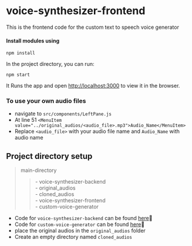# voice-synthesizer-frontend

This is the frontend code for the custom text to speech voice generator

#### Install modules using
```
npm install
```
In the project directory, you can run:
```
npm start
```
It Runs the app and open [http://localhost:3000](http://localhost:3000) to view it in the browser.

### To use your own audio files
- navigate to ```src/components/LeftPane.js```
- At line 51 ``` <MenuItem value="../original_audios/<audio_file>.mp3">Audio_Name</MenuItem> ```
- Replace `<audio_file>` with your audio file name and `Audio_Name` with audio name

## Project directory setup
> main-directory
>> \- voice-synthesizer-backend <br/> - original_audios <br/> - cloned_audios <br/> - voice-synthesizer-frontend <br/> - custom-voice-generator

- Code for ``` voice-synthesizer-backend ``` can be found <a href="https://github.com/Jony-Jas/voice-synthesizer-backend">here</a>🔗
- Code for ``` custom-voice-generator ``` can be found <a href="https://github.com/Jony-Jas/custom-voice-generator">here</a>🔗
- place the original audios in the ``` original_audios ``` folder
- Create an empty directory named ``` cloned_audios ```


